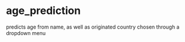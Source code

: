 # age_prediction
predicts age from name, as well as originated country chosen through a dropdown menu

